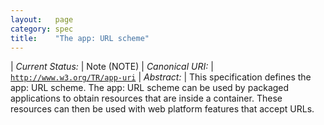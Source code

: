 ```yaml
---
layout:   page
category: spec
title:    "The app: URL scheme"
---
```


| *Current Status:* | Note (NOTE)
| *Canonical URI:* | [`http://www.w3.org/TR/app-uri`](http://www.w3.org/TR/app-uri)
| *Abstract:* | This specification defines the app: URL scheme. The app: URL scheme can be used by packaged applications to obtain resources that are inside a container. These resources can then be used with web platform features that accept URLs.